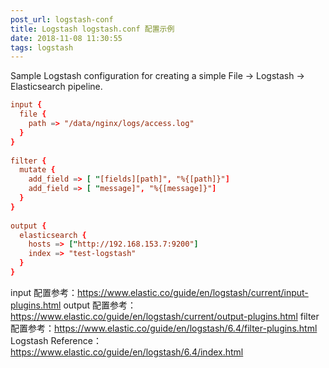 ```yaml
---
post_url: logstash-conf
title: Logstash logstash.conf 配置示例
date: 2018-11-08 11:30:55
tags: logstash
---
```

Sample Logstash configuration for creating a simple
File -> Logstash -> Elasticsearch pipeline.

```conf
input {
  file {
    path => "/data/nginx/logs/access.log"
  }
}
 
filter {
  mutate {
    add_field => [ "[fields][path]", "%{[path]}"]
	add_field => [ "message]", "%{[message]}"]
  }
}
 
output {
  elasticsearch {
    hosts => ["http://192.168.153.7:9200"]
	index => "test-logstash"
  }
}
```

input 配置参考：https://www.elastic.co/guide/en/logstash/current/input-plugins.html
output 配置参考：https://www.elastic.co/guide/en/logstash/current/output-plugins.html
filter 配置参考：https://www.elastic.co/guide/en/logstash/6.4/filter-plugins.html
Logstash Reference：https://www.elastic.co/guide/en/logstash/6.4/index.html
